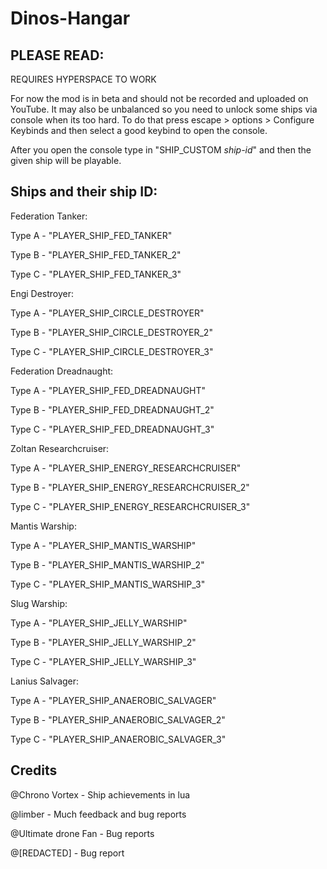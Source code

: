 # Dinos-Hangar

## PLEASE READ:

REQUIRES HYPERSPACE TO WORK

For now the mod is in beta and should not be recorded and uploaded on YouTube. It may also be unbalanced so you need to unlock some ships via console when its too hard.
To do that press escape > options > Configure Keybinds and then select a good keybind to open the console.


After you open the console type in "SHIP_CUSTOM *ship-id*" and then the given ship will be playable.



## Ships and their ship ID:

Federation Tanker:

Type A - "PLAYER_SHIP_FED_TANKER"

Type B - "PLAYER_SHIP_FED_TANKER_2"

Type C - "PLAYER_SHIP_FED_TANKER_3"


Engi Destroyer:

Type A - "PLAYER_SHIP_CIRCLE_DESTROYER"

Type B - "PLAYER_SHIP_CIRCLE_DESTROYER_2"

Type C - "PLAYER_SHIP_CIRCLE_DESTROYER_3"

Federation Dreadnaught:

Type A - "PLAYER_SHIP_FED_DREADNAUGHT"

Type B - "PLAYER_SHIP_FED_DREADNAUGHT_2"

Type C - "PLAYER_SHIP_FED_DREADNAUGHT_3"


Zoltan Researchcruiser:

Type A - "PLAYER_SHIP_ENERGY_RESEARCHCRUISER"

Type B - "PLAYER_SHIP_ENERGY_RESEARCHCRUISER_2"

Type C - "PLAYER_SHIP_ENERGY_RESEARCHCRUISER_3"


Mantis Warship:

Type A - "PLAYER_SHIP_MANTIS_WARSHIP"

Type B - "PLAYER_SHIP_MANTIS_WARSHIP_2"

Type C - "PLAYER_SHIP_MANTIS_WARSHIP_3"


Slug Warship:

Type A - "PLAYER_SHIP_JELLY_WARSHIP"

Type B - "PLAYER_SHIP_JELLY_WARSHIP_2"

Type C - "PLAYER_SHIP_JELLY_WARSHIP_3"

Lanius Salvager:


Type A - "PLAYER_SHIP_ANAEROBIC_SALVAGER"

Type B - "PLAYER_SHIP_ANAEROBIC_SALVAGER_2"

Type C - "PLAYER_SHIP_ANAEROBIC_SALVAGER_3"


## Credits
@Chrono Vortex - Ship achievements in lua

@limber - Much feedback and bug reports

@Ultimate drone Fan - Bug reports

@[REDACTED] - Bug report
